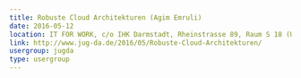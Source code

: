 ```yaml
---
title: Robuste Cloud Architekturen (Agim Emruli)
date: 2016-05-12
location: IT FOR WORK, c/o IHK Darmstadt, Rheinstrasse 89, Raum S 18 (Untergeschoss), 64295 Darmstadt
link: http://www.jug-da.de/2016/05/Robuste-Cloud-Architekturen/
usergroup: jugda
type: usergroup
---
```


